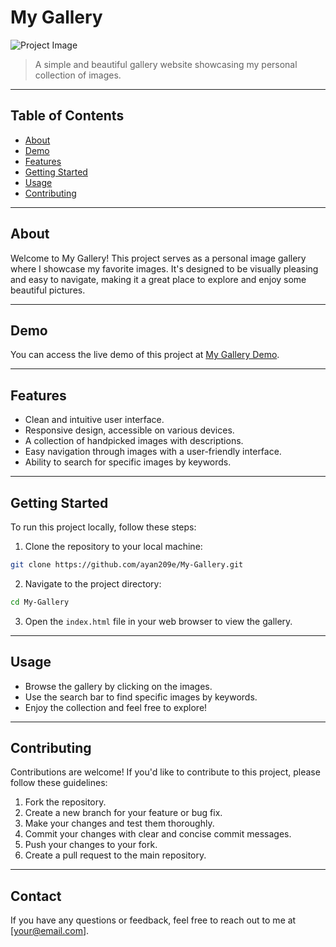 # My Gallery

![Project Image](https://example.com/your-image.png)

> A simple and beautiful gallery website showcasing my personal collection of images.

---

## Table of Contents

- [About](#about)
- [Demo](#demo)
- [Features](#features)
- [Getting Started](#getting-started)
- [Usage](#usage)
- [Contributing](#contributing)

---

## About

Welcome to My Gallery! This project serves as a personal image gallery where I showcase my favorite images. It's designed to be visually pleasing and easy to navigate, making it a great place to explore and enjoy some beautiful pictures.

---

## Demo

You can access the live demo of this project at [My Gallery Demo](https://ayan209e.github.io/My-Gallery/).

---

## Features

- Clean and intuitive user interface.
- Responsive design, accessible on various devices.
- A collection of handpicked images with descriptions.
- Easy navigation through images with a user-friendly interface.
- Ability to search for specific images by keywords.

---

## Getting Started

To run this project locally, follow these steps:

1. Clone the repository to your local machine:

```bash
git clone https://github.com/ayan209e/My-Gallery.git
```

2. Navigate to the project directory:

```bash
cd My-Gallery
```

3. Open the `index.html` file in your web browser to view the gallery.

---

## Usage

- Browse the gallery by clicking on the images.
- Use the search bar to find specific images by keywords.
- Enjoy the collection and feel free to explore!

---

## Contributing

Contributions are welcome! If you'd like to contribute to this project, please follow these guidelines:

1. Fork the repository.
2. Create a new branch for your feature or bug fix.
3. Make your changes and test them thoroughly.
4. Commit your changes with clear and concise commit messages.
5. Push your changes to your fork.
6. Create a pull request to the main repository.

---

## Contact

If you have any questions or feedback, feel free to reach out to me at [your@email.com].

```
